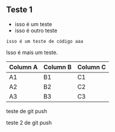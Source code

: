 
## Teste 1

- isso é um teste
- isso é outro teste

```
isso é um teste de código aaa
```

Isso é mais um teste.

Column A | Column B | Column C
---------|----------|---------
 A1 | B1 | C1
 A2 | B2 | C2
 A3 | B3 | C3

 teste de git push

 teste 2 de git push